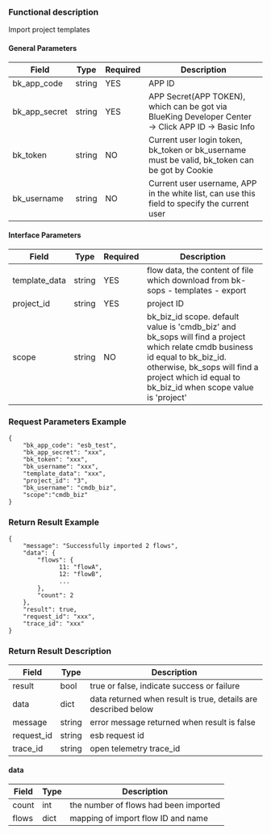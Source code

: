 ### Functional description

Import project templates

#### General Parameters

|   Field         |  Type       | Required |  Description    |
|-----------------|-------------|---------|------------------|
|   bk_app_code   |   string    |   YES    |  APP ID |
|   bk_app_secret |   string    |   YES    |  APP Secret(APP TOKEN), which can be got via BlueKing Developer Center -> Click APP ID -> Basic Info |
|   bk_token      |   string    |   NO     |  Current user login token, bk_token or bk_username must be valid, bk_token can be got by Cookie      |
|   bk_username   |   string    |   NO     |  Current user username, APP in the white list, can use this field to specify the current user        |

#### Interface Parameters

|   Field         |  Type       | Required |  Description     |
|-----------------|-------------|----------|------------------|
|   template_data    |   string     |   YES   |  flow data, the content of file which download from bk-sops - templates - export  |
|   project_id    |   string     |   YES   |  project ID |
| scope | string | NO | bk_biz_id scope. default value is 'cmdb_biz' and bk_sops will find a project which relate cmdb business id equal to bk_biz_id. otherwise, bk_sops will find a project which id equal to bk_biz_id when scope value is 'project'|
### Request Parameters Example

```
{
    "bk_app_code": "esb_test",
    "bk_app_secret": "xxx",
    "bk_token": "xxx",
    "bk_username": "xxx",
    "template_data": "xxx",
    "project_id": "3",
    "bk_username": "cmdb_biz",
    "scope":"cmdb_biz"
}
```

### Return Result Example


```
{
    "message": "Successfully imported 2 flows",
    "data": {
        "flows": {
              11: "flowA",
              12: "flowB",
              ...
        },
        "count": 2
    },
    "result": true,
    "request_id": "xxx",
    "trace_id": "xxx"
}
```

### Return Result Description

| Field      | Type      | Description      |
|-----------|----------|-----------|
|  result   |    bool    |      true or false, indicate success or failure                      |
|  data     |    dict    |      data returned when result is true, details are described below  |
|  message  |    string  |      error message returned when result is false                     |
|  request_id     |    string  | esb request id         |
|  trace_id     |    string  | open telemetry trace_id       |

#### data

| Field      | Type      | Description      |
| ------------ | ---------- | ------------------------------ |
|  count      |    int    |    the number of flows had been imported    |
|  flows      |    dict |      mapping of import flow ID and name |